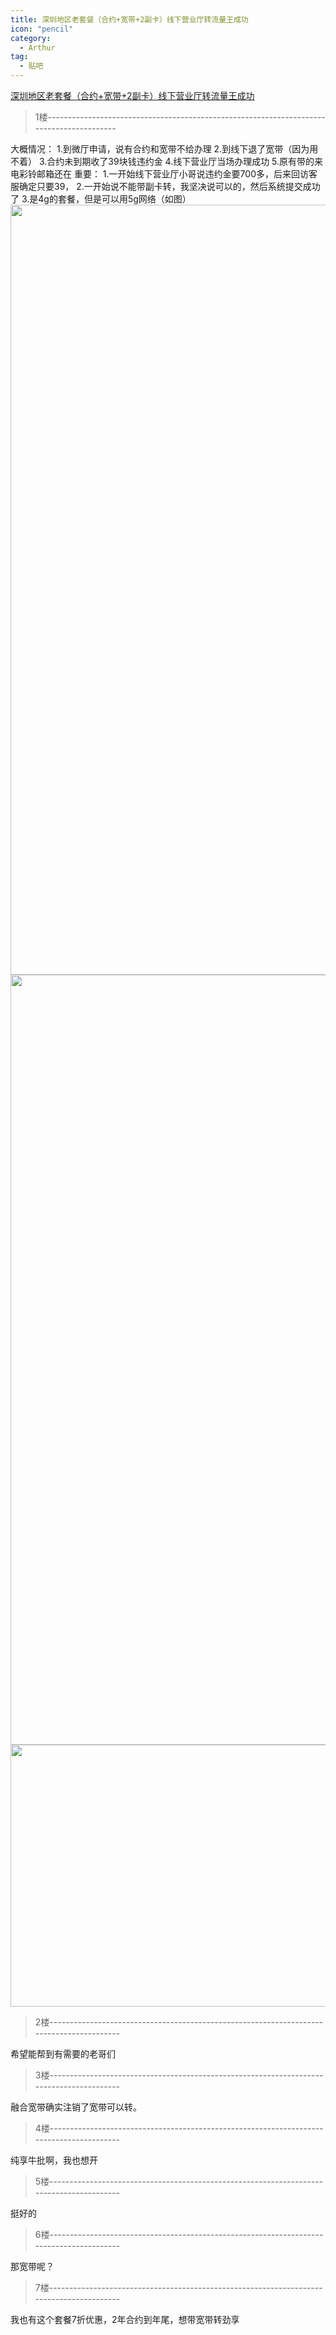 ```yaml
---
title: 深圳地区老套餐（合约+宽带+2副卡）线下营业厅转流量王成功
icon: "pencil"
category:
  - Arthur
tag:
  - 贴吧
---
```


[深圳地区老套餐（合约+宽带+2副卡）线下营业厅转流量王成功](https://tieba.baidu.com/p/8225716202?pid=146630453288&cid=0#146630453288)


>1楼-----------------------------------------------------------------------------------------

大概情况：
1.到微厅申请，说有合约和宽带不给办理
2.到线下退了宽带（因为用不着）
3.合约未到期收了39块钱违约金
4.线下营业厅当场办理成功
5.原有带的来电彩铃邮箱还在
重要：
1.一开始线下营业厅小哥说违约金要700多，后来回访客服确定只要39，
2.一开始说不能带副卡转，我坚决说可以的，然后系统提交成功了
3.是4g的套餐，但是可以用5g网络（如图）
<img class="BDE_Image" src="http://tiebapic.baidu.com/forum/w%3D580/sign=b07faa588eef76093c0b99971edca301/d69847a98226cffca29c1177fc014a90f403ea9b.jpg?tbpicau=2023-09-06-05_27cc6e48880dba8885f5141b78ddb688" size="241164" changedsize="true" width="560" height="1232" size="241164">
<img class="BDE_Image" src="http://tiebapic.baidu.com/forum/w%3D580/sign=6b29970174adcbef01347e0e9cae2e0e/8a19b34543a98226747785e2cf82b9014890eb9b.jpg?tbpicau=2023-09-06-05_f005c1d271fecd50d819fb7b7c62ec52" size="406371" changedsize="true" width="560" height="1232" size="406371">
<img class="BDE_Image" src="http://tiebapic.baidu.com/forum/w%3D580/sign=b167cf1273d12f2ece05ae687fc3d5ff/99c48218367adab48066b586ced4b31c8501e49b.jpg?tbpicau=2023-09-06-05_fd0ee5170c2a36a8a2dd7e93c2487610" size="3741504" changedsize="true" width="560" height="419" size="3741504">

>2楼-----------------------------------------------------------------------------------------

希望能帮到有需要的老哥们

>3楼-----------------------------------------------------------------------------------------

融合宽带确实注销了宽带可以转。

>4楼-----------------------------------------------------------------------------------------

纯享牛批啊，我也想开

>5楼-----------------------------------------------------------------------------------------

挺好的

>6楼-----------------------------------------------------------------------------------------

那宽带呢？

>7楼-----------------------------------------------------------------------------------------

我也有这个套餐7折优惠，2年合约到年尾，想带宽带转劲享
